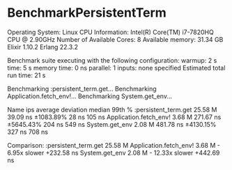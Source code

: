 # BenchmarkPersistentTerm

Operating System: Linux
CPU Information: Intel(R) Core(TM) i7-7820HQ CPU @ 2.90GHz
Number of Available Cores: 8
Available memory: 31.34 GB
Elixir 1.10.2
Erlang 22.3.2

Benchmark suite executing with the following configuration:
warmup: 2 s
time: 5 s
memory time: 0 ns
parallel: 1
inputs: none specified
Estimated total run time: 21 s

Benchmarking :persistent_term.get...
Benchmarking Application.fetch_env!...
Benchmarking System.get_env...

Name                             ips        average  deviation         median         99th %
:persistent_term.get         25.58 M       39.09 ns  ±1083.89%          28 ns         105 ns
Application.fetch_env!        3.68 M      271.67 ns  ±5645.43%         204 ns         549 ns
System.get_env                2.08 M      481.78 ns  ±4130.15%         327 ns         708 ns

Comparison:
:persistent_term.get         25.58 M
Application.fetch_env!        3.68 M - 6.95x slower +232.58 ns
System.get_env                2.08 M - 12.33x slower +442.69 ns

